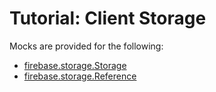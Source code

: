 # Tutorial: Client Storage

Mocks are provided for the following:
* [firebase.storage.Storage](https://firebase.google.com/docs/reference/js/firebase.storage.Storage)
* [firebase.storage.Reference](https://firebase.google.com/docs/reference/js/firebase.storage.Reference)
